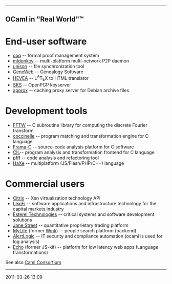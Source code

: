 * * * * *

## OCaml in "Real World"™

# End-user software

* [coq](http://coq.inria.fr/) -- formal proof management system
* [mldonkey](http://mldonkey.sourceforge.net) -- multi-platform multi-network P2P daemon
* [unison](http://www.seas.upenn.edu/~bcpierce/unison/) -- file synchronization tool
* [GeneWeb](http://www.geneweb.org/) -- Genealogy Software
* [HEVEA](http://hevea.inria.fr/) -- L<sup>A</sup>T<sub>E</sub>X to HTML translator
* [SKS](http://minskyprimus.net/sks/) -- OpenPGP keyserver
* [approx](http://packages.debian.org/sid/approx) -- caching proxy server for Debian archive files

# Development tools

* [FFTW](http://www.fftw.org/faq/section2.html#languages) -- C subroutine library for computing the discrete Fourier transform
* [coccinelle](http://coccinelle.lip6.fr/) -- program matching and transformation engine for C language
* [Frama-C](http://frama-c.com/) -- source-code analysis platform for C software
* [CIL](http://cil.sourceforge.net/)-- program analysis and transformation frontend for C language
* [pfff](https://github.com/facebook/pfff/wiki/Main) -- code analysis and refactoring tool
* [HaXe](http://haxe.org/) -- multiplatform (JS/Flash/PHP/C++) language

# Commercial users
* [Citrix](http://wiki.xensource.com/xenwiki/XAPI_Developer_Guide) -- Xen virtualization technology API
* [LexiFi](http://www.lexifi.com/technology/ocaml) -- software applications and infrastructure technology for the capital markets industry
* [Esterel Technologies](http://www.esterel-technologies.com/technology/free-software/) -- critical systems and software development solutions
* [Jane Street](http://janestreet.com/technology/ocaml.php) -- quantitative proprietary trading platform
* [MyLife](http://www.mylife.com/) (former [Wink](http://oss.wink.com)) -- people search platform (backend)
* [AlertLogic](http://www.alertlogic.com/) -- IT security and compliance automation (ocaml is used for log analysis)
* [Echo](http://www.aboutecho.com/) (former JS-kit) -- platform for low latency web apps (Language transformations)

See also [Caml Consortium](http://caml.inria.fr/consortium/)

* * * * *

2011-03-26 13:09
